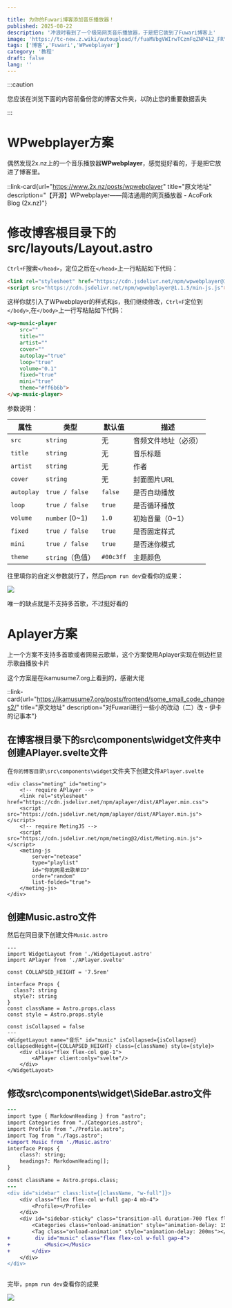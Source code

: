 ```yaml
---

title: 为你的Fuwari博客添加音乐播放器！
published: 2025-08-22
description: '冲浪时看到了一个极简网页音乐播放器，于是把它装到了Fuwari博客上'
image: 'https://tc-new.z.wiki/autoupload/f/fuaMVbgVWIrwTCzmFqZNP412_FRYNb81z6UPhMWD8iI/20250822/Ohgm/1600X1124/764238.jpg/webp'
tags: ['博客','Fuwari','WPwebplayer']
category: '教程'
draft: false 
lang: ''
---
```




:::caution 

您应该在浏览下面的内容前备份您的博客文件夹，以防止您的重要数据丢失

:::

# WPwebplayer方案

偶然发现2x.nz上的一个音乐播放器**WPwebplayer**，感觉挺好看的，于是把它放进了博客里。

::link-card{url="https://www.2x.nz/posts/wpwebplayer" title="原文地址" description="【开源】WPwebplayer——简洁通用的网页播放器 - AcoFork Blog (2x.nz)"}

# 修改博客根目录下的src/layouts/Layout.astro

`Ctrl+F`搜索`</head>`，定位之后在`</head>`上一行粘贴如下代码：

```html
<link rel="stylesheet" href="https://cdn.jsdelivr.net/npm/wpwebplayer@1.1.5/min-css.css">
<script src="https://cdn.jsdelivr.net/npm/wpwebplayer@1.1.5/min-js.js"></script>
```



这样你就引入了WPwebplayer的样式和js，我们继续修改，`Ctrl+F`定位到`</body>`,在`</body>`上一行写粘贴如下代码：

```html
<wp-music-player
    src="" 
    title=""
    artist=""
    cover=""
    autoplay="true" 
    loop="true"
    volume="0.1"
    fixed="true"
    mini="true"
    theme="#ff6b6b">
</wp-music-player>
```

参数说明：

| 属性       | 类型             | 默认值    | 描述                 |
| ---------- | ---------------- | --------- | -------------------- |
| `src`      | `string`         | 无        | 音频文件地址（必须） |
| `title`    | `string`         | 无        | 音乐标题             |
| `artist`   | `string`         | 无        | 作者                 |
| `cover`    | `string`         | 无        | 封面图片URL          |
| `autoplay` | `true / false`   | `false`   | 是否自动播放         |
| `loop`     | `true / false`   | `true`    | 是否循环播放         |
| `volume`   | `number` (0~1)   | `1.0`     | 初始音量（0~1）      |
| `fixed`    | `true / false`   | `true`    | 是否固定样式         |
| `mini`     | `true / false`   | `true`    | 是否迷你模式         |
| `theme`    | `string`（色值） | `#00c3ff` | 主题颜色             |

往里填你的自定义参数就行了，然后`pnpm run dev`查看你的成果：

![](https://tc-new.z.wiki/autoupload/f/fuaMVbgVWIrwTCzmFqZNP412_FRYNb81z6UPhMWD8iI/20250822/vDI0/1727X931/%E5%B1%8F%E5%B9%95%E6%88%AA%E5%9B%BE_2025-08-22_122846.png/webp)

唯一的缺点就是不支持多首歌，不过挺好看的

# Aplayer方案

上一个方案不支持多首歌或者网易云歌单，这个方案使用Aplayer实现在侧边栏显示歌曲播放卡片

这个方案是在ikamusume7.org上看到的，感谢大佬

::link-card{url="https://ikamusume7.org/posts/frontend/some_small_code_changes2/" title="原文地址" description="对Fuwari进行一些小的改动（二）改 - 伊卡的记事本"}

## 在博客根目录下的src\components\widget文件夹中创建APlayer.svelte文件

在`你的博客目录\src\components\widget`文件夹下创建文件`APlayer.svelte`

```text
<div class="meting" id="meting">
    <!-- require APlayer -->
    <link rel="stylesheet" href="https://cdn.jsdelivr.net/npm/aplayer/dist/APlayer.min.css">
    <script src="https://cdn.jsdelivr.net/npm/aplayer/dist/APlayer.min.js"></script>
    <!-- require MetingJS -->
    <script src="https://cdn.jsdelivr.net/npm/meting@2/dist/Meting.min.js"></script>
    <meting-js
        server="netease"
        type="playlist"
        id="你的网易云歌单ID"
        order="random"
        list-folded="true">
    </meting-js>
</div>
```

## 创建Music.astro文件

然后在同目录下创建文件`Music.astro`

```text
---
import WidgetLayout from './WidgetLayout.astro'
import APlayer from './APlayer.svelte'

const COLLAPSED_HEIGHT = '7.5rem'

interface Props {
  class?: string
  style?: string
}
const className = Astro.props.class
const style = Astro.props.style

const isCollapsed = false
---
<WidgetLayout name="音乐" id="music" isCollapsed={isCollapsed} collapsedHeight={COLLAPSED_HEIGHT} class={className} style={style}>
    <div class="flex flex-col gap-1">
        <APlayer client:only="svelte"/>
    </div>
</WidgetLayout>
```

## 修改src\components\widget\SideBar.astro文件

```diff
---
import type { MarkdownHeading } from "astro";
import Categories from "./Categories.astro";
import Profile from "./Profile.astro";
import Tag from "./Tags.astro";
+import Music from './Music.astro'
interface Props {
	class?: string;
	headings?: MarkdownHeading[];
}

const className = Astro.props.class;
---
<div id="sidebar" class:list={[className, "w-full"]}>
    <div class="flex flex-col w-full gap-4 mb-4">
        <Profile></Profile>
    </div>
    <div id="sidebar-sticky" class="transition-all duration-700 flex flex-col w-full gap-4 top-4 sticky top-4">
        <Categories class="onload-animation" style="animation-delay: 150ms"></Categories>
        <Tag class="onload-animation" style="animation-delay: 200ms"></Tag>
+        div id="music" class="flex flex-col w-full gap-4">
+           <Music></Music>
+       </div>
    </div>
</div>



```

完毕，`pnpm run dev`查看你的成果

![](https://tc.z.wiki/autoupload/f/fuaMVbgVWIrwTCzmFqZNP412_FRYNb81z6UPhMWD8iI/20250822/03LQ/1754X848/%E5%B1%8F%E5%B9%95%E6%88%AA%E5%9B%BE_2025-08-22_134228.png/webp)
